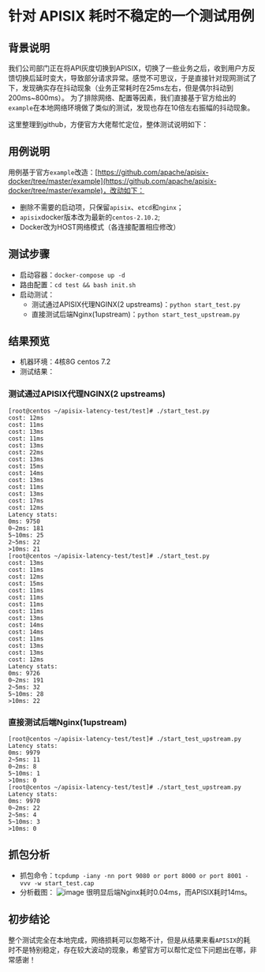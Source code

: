 # 针对 APISIX 耗时不稳定的一个测试用例

## 背景说明
我们公司部门正在将API灰度切换到APISIX，切换了一些业务之后，收到用户方反馈切换后延时变大，导致部分请求异常。感觉不可思议，于是直接针对现网测试了下，发现确实存在抖动现象（业务正常耗时在25ms左右，但是偶尔抖动到200ms~800ms）。
为了排除网络、配置等因素，我们直接基于官方给出的`example`在本地网络环境做了类似的测试，发现也存在10倍左右振幅的抖动现象。

这里整理到github，方便官方大佬帮忙定位，整体测试说明如下：

## 用例说明
用例基于官方`example`改造：[https://github.com/apache/apisix-docker/tree/master/example](https://github.com/apache/apisix-docker/tree/master/example)，改动如下：
- 删除不需要的启动项，只保留`apisix`、`etcd`和`nginx`；
- `apisix`docker版本改为最新的`centos-2.10.2`;
- Docker改为HOST网络模式（各连接配置相应修改）

## 测试步骤
- 启动容器：`docker-compose up -d`
- 路由配置：`cd test && bash init.sh`
- 启动测试：
    - 测试通过APISIX代理NGINX(2 upstreams)：`python start_test.py`
    - 直接测试后端Nginx(1upstream)：`python start_test_upstream.py`
## 结果预览
- 机器环境：4核8G centos 7.2
- 测试结果：

### 测试通过APISIX代理NGINX(2 upstreams)
```
[root@centos ~/apisix-latency-test/test]# ./start_test.py 
cost: 12ms
cost: 11ms
cost: 13ms
cost: 11ms
cost: 13ms
cost: 22ms
cost: 13ms
cost: 15ms
cost: 14ms
cost: 13ms
cost: 11ms
cost: 13ms
cost: 17ms
cost: 12ms
Latency stats:
0ms: 9750
0~2ms: 181
5~10ms: 25
2~5ms: 22
>10ms: 21
[root@centos ~/apisix-latency-test/test]# ./start_test.py 
cost: 13ms
cost: 11ms
cost: 12ms
cost: 15ms
cost: 11ms
cost: 11ms
cost: 11ms
cost: 11ms
cost: 13ms
cost: 14ms
cost: 14ms
cost: 11ms
cost: 13ms
cost: 13ms
cost: 12ms
Latency stats:
0ms: 9726
0~2ms: 191
2~5ms: 32
5~10ms: 28
>10ms: 22
```

### 直接测试后端Nginx(1upstream)
```
[root@centos ~/apisix-latency-test/test]# ./start_test_upstream.py 
Latency stats:
0ms: 9979
2~5ms: 11
0~2ms: 8
5~10ms: 1
>10ms: 0
[root@centos ~/apisix-latency-test/test]# ./start_test_upstream.py 
Latency stats:
0ms: 9970
0~2ms: 22
2~5ms: 4
5~10ms: 3
>10ms: 0
```

## 抓包分析
- 抓包命令：`tcpdump -iany -nn port 9080 or port 8000 or port 8001 -vvv -w start_test.cap`
- 分析截图：
![image](https://user-images.githubusercontent.com/9711651/143400924-e2c560bb-d2b8-4894-a0ea-4c60cedd8385.png)
很明显后端Nginx耗时0.04ms，而APISIX耗时14ms。

## 初步结论
整个测试完全在本地完成，网络损耗可以忽略不计，但是从结果来看`APISIX`的耗时不是特别稳定，存在较大波动的现象，希望官方可以帮忙定位下问题出在哪，非常感谢！
